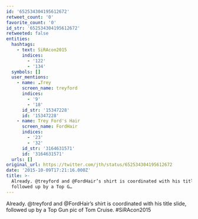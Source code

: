 ```yaml
---
id: '652534304195612672'
retweet_count: '0'
favorite_count: '0'
id_str: '652534304195612672'
retweeted: false
entities:
  hashtags:
    - text: SiRAcon2015
      indices:
        - '122'
        - '134'
  symbols: []
  user_mentions:
    - name: ☁️Trey
      screen_name: treyford
      indices:
        - '9'
        - '18'
      id_str: '15347228'
      id: '15347228'
    - name: Trey Ford's Hair
      screen_name: FordHair
      indices:
        - '23'
        - '32'
      id_str: '3164631571'
      id: '3164631571'
  urls: []
original_url: https://twitter.com/jth/status/652534304195612672
date: '2015-10-09T17:21:16.000Z'
title: >-
  Already. @treyford and @FordHair’s shirt is coordinated with his title slide,
  followed up by a Top G…
---
```


Already. @treyford and @FordHair’s shirt is coordinated with his title slide, followed up by a Top Gun pic of Tom Cruise. #SiRAcon2015